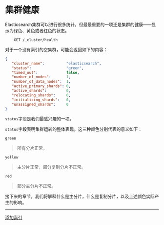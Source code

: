 集群健康
=========

Elasticsearch集群可以进行很多统计，但最最重要的一项还是集群的健康——显示为绿色、黄色或者红色的状态。

```shell
	GET /_cluster/health
```
对于一个没有索引的空集群，可能会返回如下的内容：

```json
{
   "cluster_name":          "elasticsearch",
   "status":                "green", 
   "timed_out":             false,
   "number_of_nodes":       1,
   "number_of_data_nodes":  1,
   "active_primary_shards": 0,
   "active_shards":         0,
   "relocating_shards":     0,
   "initializing_shards":   0,
   "unassigned_shards":     0
}
```

`status`字段是我们最感兴趣的一项。

`status`字段表明集群运转的整体表现。这三种颜色分别代表的意义如下：

`green`
> 所有分片正常。

`yellow`
> 主分片正常，部分复制分片不正常。

`red`
> 部分主分片不正常。

接下来的章节，我们将解释什么是主分片，什么是复制分片，以及上述颜色实际产生的影响。


--------------------------------------------------------------------------------

[添加索引](add-an-index.md)
